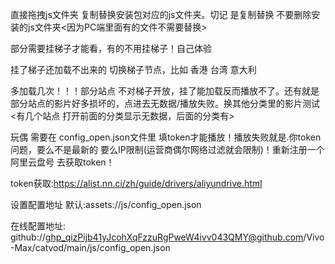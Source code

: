 直接拖拽js文件夹  复制替换安装包对应的js文件夹。切记 是复制替换  不要删除安装的js文件夹<因为PC端里面有的文件不需要替换>


部分需要挂梯子才能看，有的不用挂梯子！自己体验

挂了梯子还加载不出来的 切换梯子节点，比如 香港 台湾 意大利

 多加载几次！！！部分站点 不对梯子开放，挂了能加载反而播放不了。还有就是  部分站点的影片好多损坏的，点进去无数据/播放失败。换其他分类里的影片测试  <有几个站点 打开前面的分类显示无数据，后面的分类有>
 
 玩偶   需要在 config_open.json文件里  填token才能播放！播放失败就是.你token问题，要么不是最新的  要么IP限制(运营商偶尔网络过滤就会限制)！重新注册一个阿里云盘号 去获取token！
 
 token获取:https://alist.nn.ci/zh/guide/drivers/aliyundrive.html
 
 设置配置地址  默认:assets://js/config_open.json

  
  在线配置地址: github://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@github.com/Vivo-Max/catvod/main/js/config_open.json
  
  
